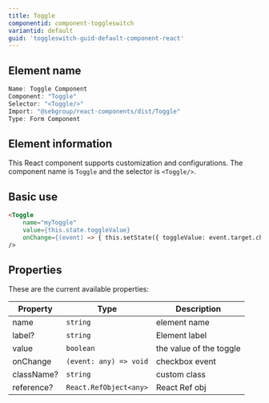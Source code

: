 ```yaml
---
title: Toggle
componentid: component-toggleswitch
variantid: default
guid: 'toggleswitch-guid-default-component-react'
---
```


## Element name
```javascript
Name: Toggle Component
Component: "Toggle"
Selector: "<Toggle/>"
Import: "@sebgroup/react-components/dist/Toggle"
Type: Form Component
```

## Element information 
This React component supports customization and configurations. The component name is `Toggle` and the selector is `<Toggle/>`.

## Basic use
```html
<Toggle
    name="myToggle"
    value={this.state.toggleValue}
    onChange={(event) => { this.setState({ toggleValue: event.target.checked }); }}
/>
```

## Properties
These are the current available properties:

| Property   | Type                   | Description              |
| ---------- | ---------------------- | ----------------------- |
| name       | `string`               | element name            |
| label?     | `string`               | Element label           |
| value      | `boolean`              | the value of the toggle |
| onChange   | `(event: any) => void` | checkbox event          |
| className? | `string`               | custom class            |
| reference?       | `React.RefObject<any>` | React Ref obj           |
